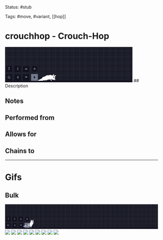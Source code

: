 Status: #stub

Tags: #move, #variant, [[hop]]

# crouchhop - Crouch-Hop
<img src=https://raw.githubusercontent.com/LauraHannah44/Rain-World-Movement/main/Files/crouchhop_header.gif>
## Description


## Notes


## Performed from


## Allows for


## Chains to


___
# Gifs
## Bulk
<img src=https://raw.githubusercontent.com/LauraHannah44/Rain-World-Movement/main/Files/crouchhop_0.gif>
<img src=https://raw.githubusercontent.com/LauraHannah44/Rain-World-Movement/main/Files/crouchhop_1.gif>
<img src=https://raw.githubusercontent.com/LauraHannah44/Rain-World-Movement/main/Files/crouchhop_2.gif>
<img src=https://raw.githubusercontent.com/LauraHannah44/Rain-World-Movement/main/Files/crouchhop_3.gif>
<img src=https://raw.githubusercontent.com/LauraHannah44/Rain-World-Movement/main/Files/crouchhop_4.gif>
<img src=https://raw.githubusercontent.com/LauraHannah44/Rain-World-Movement/main/Files/crouchhop_5.gif>
<img src=https://raw.githubusercontent.com/LauraHannah44/Rain-World-Movement/main/Files/crouchhop_6.gif>
<img src=https://raw.githubusercontent.com/LauraHannah44/Rain-World-Movement/main/Files/crouchhop_7.gif>
<img src=https://raw.githubusercontent.com/LauraHannah44/Rain-World-Movement/main/Files/crouchhop_8.gif>
<img src=https://raw.githubusercontent.com/LauraHannah44/Rain-World-Movement/main/Files/crouchhop_9.gif>